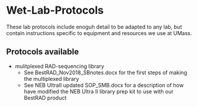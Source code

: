 # Wet-Lab-Protocols
These lab protocols include enoguh detail to be adapted to any lab, but contain instructions specific to equipment and resources we use at UMass.

## Protocols available
* mulitplexed RAD-sequencing library
  * See BestRAD_Nov2018_SBnotes.docx for the first steps of making the multiplexed library
  * See NEB UltraII updated SOP_SMB.docx for a description of how have modified the NEB Ultra II library prep kit to use with our BestRAD product
